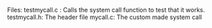 Files:
testmycall.c :
Calls the system call function to test that it works.
testmycall.h:
The header file
mycall.c:
The custom made system call
